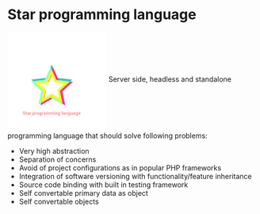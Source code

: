 <h1>Star programming language</h1>
<img src="StarProgrammingLanguageLogo.png" width="200" height="200" align="middle"/>
Server side, headless and standalone programming language that should solve following problems:

- Very high abstraction
- Separation of concerns
- Avoid of project configurations as in popular PHP frameworks
- Integration of software versioning with functionality/feature inheritance
- Source code binding with built in testing framework
- Self convertable primary data as object
- Self convertable objects 

